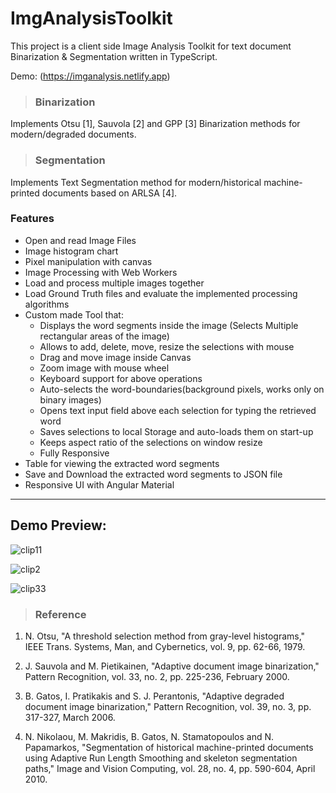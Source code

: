 # ImgAnalysisToolkit

This project is a client side Image Analysis Toolkit for text document Binarization & Segmentation written in TypeScript. 

Demo: (https://imganalysis.netlify.app)

> ### Binarization

Implements Otsu [1], Sauvola [2] and GPP [3] Binarization methods for modern/degraded documents.

> ### Segmentation

Implements Text Segmentation method for modern/historical machine-printed documents based on ARLSA [4]. 

### Features
- Open and read Image Files
- Image histogram chart 
- Pixel manipulation with canvas
- Image Processing with Web Workers
- Load and process multiple images together
- Load Ground Truth files and evaluate the implemented processing algorithms 
- Custom made Tool that: 
  - Displays the word segments inside the image (Selects Multiple rectangular areas of the image)
  - Allows to add, delete, move, resize the selections with mouse
  - Drag and move image inside Canvas
  - Zoom image with mouse wheel
  - Keyboard support for above operations
  - Auto-selects the word-boundaries(background pixels, works only on binary images)
  - Opens text input field above each selection for typing the retrieved word
  - Saves selections to local Storage and auto-loads them on start-up
  - Keeps aspect ratio of the selections on window resize
  - Fully Responsive
- Table for viewing the extracted word segments
- Save and Download the extracted word segments to JSON file
- Responsive UI with Angular Material
___
## Demo Preview:
![clip11](https://user-images.githubusercontent.com/32598290/95339033-420db300-08bc-11eb-9237-a9d29d34597b.gif)

![clip2](https://user-images.githubusercontent.com/32598290/95340440-d75d7700-08bd-11eb-98e8-3c268c459f1a.gif)

![clip33](https://user-images.githubusercontent.com/32598290/95338193-5ac99900-08bb-11eb-99d8-84e1ca26afc9.gif)

> ### Reference

1. N. Otsu, "A threshold selection method from gray-level histograms," IEEE Trans. Systems, Man, and Cybernetics, vol. 9, pp. 62-66,           1979.

2. J. Sauvola and M. Pietikainen, "Adaptive document image binarization," Pattern Recognition, vol. 33, no. 2, pp. 225-236, February           2000.

3. B. Gatos, I. Pratikakis and S. J. Perantonis, "Adaptive degraded document image binarization," Pattern Recognition, vol. 39, no. 3,         pp. 317-327, March 2006.

4. N. Nikolaou, M. Makridis, B. Gatos, N. Stamatopoulos and N. Papamarkos, "Segmentation of historical machine-printed documents using         Adaptive Run Length Smoothing and skeleton segmentation paths," Image and Vision Computing, vol. 28, no. 4, pp. 590-604, April 2010.

